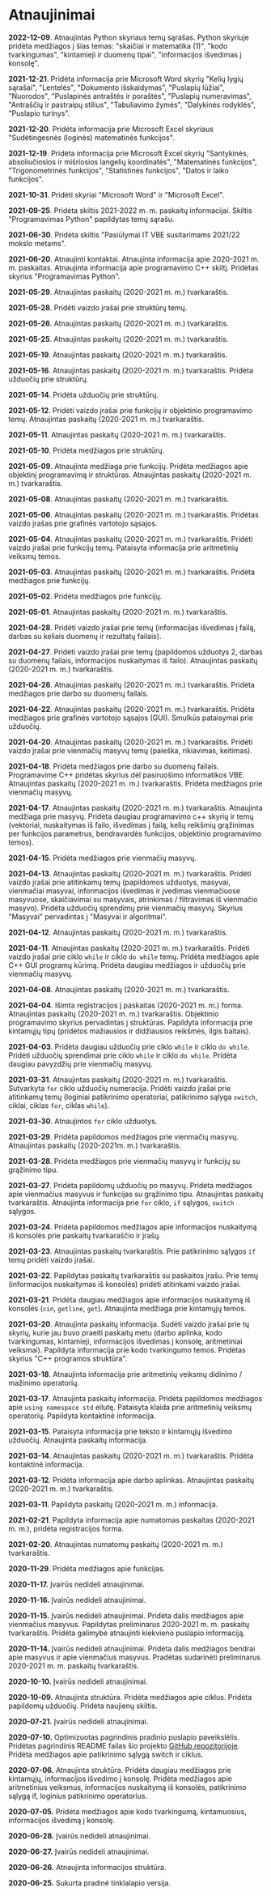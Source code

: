 # Atnaujinimai

**2022-12-09**. Atnaujintas Python skyriaus temų sąrašas. Python skyriuje pridėta medžiagos į šias temas: "skaičiai ir matematika (1)", "kodo tvarkingumas", "kintamieji ir duomenų tipai", "informacijos išvedimas į konsolę".

**2021-12-21**. Pridėta informacija prie Microsoft Word skyrių "Kelių lygių sąrašai", "Lentelės", "Dokumento išskaidymas", "Puslapių lūžiai", "Nuorodos", "Puslapinės antraštės ir poraštės", "Puslapių numeravimas", "Antraščių ir pastraipų stilius", "Tabuliavimo žymės", "Dalykinės rodyklės", "Puslapio turinys".

**2021-12-20**. Pridėta informacija prie Microsoft Excel skyriaus "Sudėtingesnės (loginės) matematinės funkcijos".

**2021-12-19**. Pridėta informacija prie Microsoft Excel skyrių "Santykinės, absoliučiosios ir mišriosios langelių koordinatės", "Matematinės funkcijos", "Trigonometrinės funkcijos", "Statistinės funkcijos", "Datos ir laiko funkcijos".

**2021-10-31**. Pridėti skyriai "Microsoft Word" ir "Microsoft Excel".

**2021-09-25**. Pridėta skiltis 2021-2022 m. m. paskaitų informacijai. Skiltis "Programavimas Python" papildytas temų sąrašu.

**2021-06-30**. Pridėta skiltis "Pasiūlymai IT VBE susitarimams 2021/22 mokslo metams".

**2021-06-20**. Atnaujinti kontaktai. Atnaujinta informacija apie 2020-2021 m. m. paskaitas. Atnaujinta informacija apie programavimo C++ skiltį. Pridėtas skyrius "Programavimas Python".

**2021-05-29**. Atnaujintas paskaitų (2020-2021 m. m.) tvarkaraštis.

**2021-05-28**. Pridėti vaizdo įrašai prie struktūrų temų.

**2021-05-26**. Atnaujintas paskaitų (2020-2021 m. m.) tvarkaraštis.

**2021-05-25**. Atnaujintas paskaitų (2020-2021 m. m.) tvarkaraštis.

**2021-05-19**. Atnaujintas paskaitų (2020-2021 m. m.) tvarkaraštis.

**2021-05-16**. Atnaujintas paskaitų (2020-2021 m. m.) tvarkaraštis. Pridėta užduočių prie struktūrų.

**2021-05-14**. Pridėta užduočių prie struktūrų.

**2021-05-12**. Pridėti vaizdo įrašai prie funkcijų ir objektinio programavimo temų. Atnaujintas paskaitų (2020-2021 m. m.) tvarkaraštis.

**2021-05-11**. Atnaujintas paskaitų (2020-2021 m. m.) tvarkaraštis.

**2021-05-10**. Pridėta medžiagos prie struktūrų.

**2021-05-09**. Atnaujinta medžiaga prie funkcijų. Pridėta medžiagos apie objektinį programavimą ir struktūras. Atnaujintas paskaitų (2020-2021 m. m.) tvarkaraštis.

**2021-05-08**. Atnaujintas paskaitų (2020-2021 m. m.) tvarkaraštis.

**2021-05-06**. Atnaujintas paskaitų (2020-2021 m. m.) tvarkaraštis. Pridėtas vaizdo įrašas prie grafinės vartotojo sąsajos.

**2021-05-04**. Atnaujintas paskaitų (2020-2021 m. m.) tvarkaraštis. Pridėti vaizdo įrašai prie funkcijų temų. Pataisyta informacija prie aritmetinių veiksmų temos.

**2021-05-03**. Atnaujintas paskaitų (2020-2021 m. m.) tvarkaraštis. Pridėta medžiagos prie funkcijų.

**2021-05-02**. Pridėta medžiagos prie funkcijų.

**2021-05-01**. Atnaujintas paskaitų (2020-2021 m. m.) tvarkaraštis.

**2021-04-28**. Pridėti vaizdo įrašai prie temų (informacijas išvedimas į failą, darbas su keliais duomenų ir rezultatų failais).

**2021-04-27**. Pridėti vaizdo įrašai prie temų (papildomos užduotys 2, darbas su duomenų failais, informacijos nuskaitymas iš failo). Atnaujintas paskaitų (2020-2021 m. m.) tvarkaraštis.

**2021-04-26**. Atnaujintas paskaitų (2020-2021 m. m.) tvarkaraštis. Pridėta medžiagos prie darbo su duomenų failais.

**2021-04-22**. Atnaujintas paskaitų (2020-2021 m. m.) tvarkaraštis. Pridėta medžiagos prie grafinės vartotojo sąsajos (GUI). Smulkūs pataisymai prie užduočių.

**2021-04-20**. Atnaujintas paskaitų (2020-2021 m. m.) tvarkaraštis. Pridėti vaizdo įrašai prie vienmačių masyvų temų (paieška, rikiavimas, keitimas).

**2021-04-18**. Pridėta medžiagos prie darbo su duomenų failais. Programavime C++ pridėtas skyrius dėl pasiruošimo informatikos VBE. Atnaujintas paskaitų (2020-2021 m. m.) tvarkaraštis. Pridėta medžiagos prie vienmačių masyvų.

**2021-04-17**. Atnaujintas paskaitų (2020-2021 m. m.) tvarkaraštis. Atnaujinta medžiaga prie masyvų. Pridėta daugiau programavimo c++ skyrių ir temų (vektoriai, nuskaitymas iš failo, išvedimas į failą, kelių reikšmių grąžinimas per funkcijos parametrus, bendravardės funkcijos, objektinio programavimo temos).

**2021-04-15**. Pridėta medžiagos prie vienmačių masyvų.

**2021-04-13**. Atnaujintas paskaitų (2020-2021 m. m.) tvarkaraštis. Pridėti vaizdo įrašai prie atitinkamų temų (papildomos užduotys, masyvai, vienmačiai masyvai, informacijos išvedimas ir įvedimas vienmačiuose masyvuose, skaičiavimai su masyvais, atrinkimas / filtravimas iš vienmačio masyvo). Pridėta užduočių sprendimų prie vienmačių masyvų. Skyrius "Masyvai" pervadintas į "Masyvai ir algoritmai".

**2021-04-12**. Atnaujintas paskaitų (2020-2021 m. m.) tvarkaraštis.

**2021-04-11**. Atnaujintas paskaitų (2020-2021 m. m.) tvarkaraštis. Pridėti vaizdo įrašai prie ciklo `while` ir ciklo `do while` temų. Pridėta medžiagos apie C++ GUI programų kūrimą. Pridėta daugiau medžiagos ir užduočių prie vienmačių masyvų.

**2021-04-08**. Atnaujintas paskaitų (2020-2021 m. m.) tvarkaraštis.

**2021-04-04**. Išimta registracijos į paskaitas (2020-2021 m. m.) forma. Atnaujintas paskaitų (2020-2021 m. m.) tvarkaraštis. Objektinio programavimo skyrius pervadintas į struktūras. Papildyta informacija prie kintamųjų tipų (pridėtos mažiausios ir didžiausios reikšmės, ilgis baitais).

**2021-04-03**. Pridėta daugiau užduočių prie ciklo `while` ir ciklo `do while`. Pridėti užduočių sprendimai prie ciklo `while` ir ciklo `do while`. Pridėta daugiau pavyzdžių prie vienmačių masyvų.

**2021-03-31**. Atnaujintas paskaitų (2020-2021 m. m.) tvarkaraštis. Sutvarkyta `for` ciklo užduočių numeracija. Pridėti vaizdo įrašai prie atitinkamų temų (loginiai patikrinimo operatoriai, patikrinimo sąlyga `switch`, ciklai, ciklas `for`, ciklas `while`).

**2021-03-30**. Atnaujintos `for` ciklo užduotys.

**2021-03-29**. Pridėta papildomos medžiagos prie vienmačių masyvų. Atnaujintas paskaitų (2020-2021m. m.) tvarkaraštis.

**2021-03-28**. Pridėta medžiagos prie vienmačių masyvų ir funkcijų su grąžinimo tipu.

**2021-03-27**. Pridėta papildomų užduočių po masyvų. Pridėta medžiagos apie vienmačius masyvus ir funkcijas su grąžinimo tipu. Atnaujintas paskaitų tvarkaraštis. Atnaujinta informacija prie `for` ciklo, `if` sąlygos, `switch` sąlygos.

**2021-03-24**. Pridėta papildomos medžiagos apie informacijos nuskaitymą iš konsolės prie paskaitų tvarkaraščio ir įrašų.

**2021-03-23**. Atnaujintas paskaitų tvarkaraštis. Prie patikrinimo sąlygos `if` temų pridėti vaizdo įrašai.

**2021-03-22**. Papildytas paskaitų tvarkaraštis su paskaitos įrašu. Prie temų (informacijos nuskaitymas iš konsolės) pridėti atitinkami vaizdo įrašai.

**2021-03-21**. Pridėta daugiau medžiagos apie informacijos nuskaitymą iš konsolės (`cin`, `getline`, `get`). Atnaujinta medžiaga prie kintamųjų temos.

**2021-03-20**. Atnaujinta paskaitų informacija. Sudėti vaizdo įrašai prie tų skyrių, kurie jau buvo praeiti paskaitų metu (darbo aplinka, kodo tvarkingumas, kintamieji, informacijos išvedimas į konsolę, aritmetiniai veiksmai). Papildyta informacija prie kodo tvarkingumo temos. Pridėtas skyrius "C++ programos struktūra".

**2021-03-18**. Atnaujinta informacija prie aritmetinių veiksmų didinimo / mažinimo operatorių.

**2021-03-17**. Atnaujinta paskaitų informacija. Pridėta papildomos medžiagos apie `using namespace std` eilutę. Pataisyta klaida prie aritmetinių veiksmų operatorių. Papildyta kontaktinė informacija.

**2021-03-15**. Pataisyta informacija prie teksto ir kintamųjų išvedimo užduočių. Atnaujinta paskaitų informacija.

**2021-03-14**. Atnaujintas paskaitų (2020-2021 m. m.) tvarkaraštis. Pridėta kontaktinė informacija.

**2021-03-12**. Pridėta informacija apie darbo aplinkas. Atnaujintas paskaitų (2020-2021 m. m.) tvarkaraštis.

**2021-03-11**. Papildyta paskaitų (2020-2021 m. m.) informacija.

**2021-02-21**. Papildyta informacija apie numatomas paskaitas (2020-2021 m. m.), pridėta registracijos forma.

**2021-02-20**. Atnaujintas numatomų paskaitų (2020-2021 m. m.) tvarkaraštis.

**2020-11-29**. Pridėta medžiagos apie funkcijas.

**2020-11-17.** Įvairūs nedideli atnaujinimai.

**2020-11-16.** Įvairūs nedideli atnaujinimai.

**2020-11-15.** Įvairūs nedideli atnaujinimai. Pridėta dalis medžiagos apie vienmačius masyvus. Papildytas preliminarus 2020-2021 m. m. paskaitų tvarkaraštis. Pridėta galimybė atnaujinti kiekvieno puslapio informaciją.

**2020-11-14.** Įvairūs nedideli atnaujinimai. Pridėta dalis medžiagos bendrai apie masyvus ir apie vienmačius masyvus. Pradėtas sudarinėti preliminarus 2020-2021 m. m. paskaitų tvarkaraštis.

**2020-10-10.** Įvairūs nedideli atnaujinimai.

**2020-10-09.** Atnaujinta struktūra. Pridėta medžiagos apie ciklus. Pridėta papildomų užduočių. Pridėta naujienų skiltis.

**2020-07-21.** Įvairūs nedideli atnaujinimai.

**2020-07-10.** Optimizuotas pagrindinis pradinio puslapio paveikslėlis. Pridėtas pagrindinis README failas šio projekto [GitHub repozitorijoje](https://github.com/ProtingasBlogasLT/informatikos-vbe). Pridėta medžiagos apie patikrinimo sąlygą switch ir ciklus.

**2020-07-06.** Atnaujinta struktūra. Pridėta daugiau medžiagos prie kintamųjų, informacijos išvedimo į konsolę. Pridėta medžiagos apie aritmetinius veiksmus, informacijos nuskaitymą iš konsolės, patikrinimo sąlygą if, loginius patikrinimo operatorius.

**2020-07-05.** Pridėta medžiagos apie kodo tvarkingumą, kintamuosius, informacijos išvedimą į konsolę.

**2020-06-28.** Įvairūs nedideli atnaujinimai.

**2020-06-27.** Įvairūs nedideli atnaujinimai.

**2020-06-26.** Atnaujinta informacijos struktūra.

**2020-06-25.** Sukurta pradinė tinklalapio versija.
